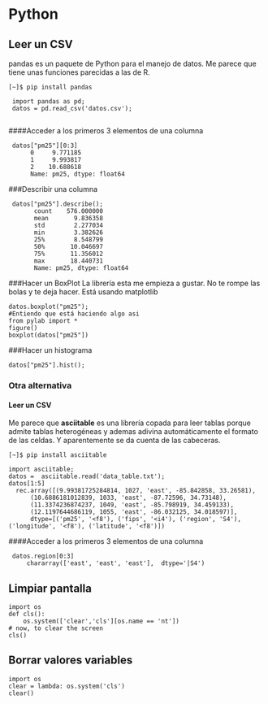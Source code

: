 ﻿# Python

## Leer un CSV 
pandas es un paquete de Python para el manejo de datos. Me parece que tiene unas funciones parecidas a las de R.

`[~]$ pip install pandas`

```
 import pandas as pd;
 datos = pd.read_csv('datos.csv');


```
####Acceder a los primeros 3 elementos de una columna
```
 datos["pm25"][0:3]
      0     9.771185
      1     9.993817
      2    10.688618
      Name: pm25, dtype: float64
```
###Describir una columna
```
 datos["pm25"].describe();
       count    576.000000
       mean       9.836358
       std        2.277034
       min        3.382626
       25%        8.548799
       50%       10.046697
       75%       11.356012
       max       18.440731
       Name: pm25, dtype: float64
```

###Hacer un BoxPlot
La librería esta me empieza a gustar. No te rompe las bolas y te deja hacer. Está usando matplotlib
```
datos.boxplot("pm25");
#Entiendo que está haciendo algo asi
from pylab import *
figure()
boxplot(datos["pm25"])

```

###Hacer un histograma
```
datos["pm25"].hist();
```
### Otra alternativa
#### Leer un CSV 

Me parece que **asciitable** es una librería copada para leer tablas porque admite tablas heterogéneas y ademas adivina automáticamente el formato de las celdas. Y aparentemente se da cuenta de las cabeceras.

`[~]$ pip install asciitable`


 ```
 import asciitable;
 datos =  asciitable.read('data_table.txt'); 
 datos[1:5]
   rec.array([(9.99381725284814, 1027, 'east', -85.842858, 33.26581),
       (10.6886181012839, 1033, 'east', -87.72596, 34.73148),
       (11.3374236874237, 1049, 'east', -85.798919, 34.459133),
       (12.1197644686119, 1055, 'east', -86.032125, 34.018597)], 
       dtype=[('pm25', '<f8'), ('fips', '<i4'), ('region', 'S4'), ('longitude', '<f8'), ('latitude', '<f8')])
```
####Acceder a los primeros 3 elementos de una columna
```
 datos.region[0:3]
     chararray(['east', 'east', 'east'],  dtype='|S4')
```

## Limpiar pantalla

```
import os
def cls():
    os.system(['clear','cls'][os.name == 'nt'])
# now, to clear the screen
cls()
```

## Borrar valores variables

```
import os
clear = lambda: os.system('cls')
clear()

```
  
